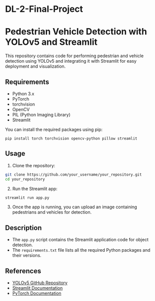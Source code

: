 # DL-2-Final-Project

# Pedestrian Vehicle Detection with YOLOv5 and Streamlit

This repository contains code for performing pedestrian and vehicle detection using YOLOv5 and integrating it with Streamlit for easy deployment and visualization.

## Requirements

- Python 3.x
- PyTorch
- torchvision
- OpenCV
- PIL (Python Imaging Library)
- Streamlit

You can install the required packages using pip:

```
pip install torch torchvision opencv-python pillow streamlit
```

## Usage

1. Clone the repository:

```bash
git clone https://github.com/your_username/your_repository.git
cd your_repository
```

2. Run the Streamlit app:

```bash
streamlit run app.py
```

3. Once the app is running, you can upload an image containing pedestrians and vehicles for detection.

## Description

- The `app.py` script contains the Streamlit application code for object detection.
- The `requirements.txt` file lists all the required Python packages and their versions.

## References

- [YOLOv5 GitHub Repository](https://github.com/ultralytics/yolov5)
- [Streamlit Documentation](https://docs.streamlit.io/)
- [PyTorch Documentation](https://pytorch.org/docs/stable/index.html)
